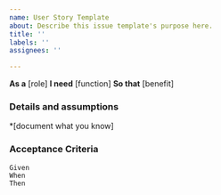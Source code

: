 ```yaml
---
name: User Story Template
about: Describe this issue template's purpose here.
title: ''
labels: ''
assignees: ''

---
```


**As a** [role]
**I need** [function]
**So that** [benefit]

### Details and assumptions
*[document what you know]

### Acceptance Criteria

``` Gherkin
Given
When
Then
```
